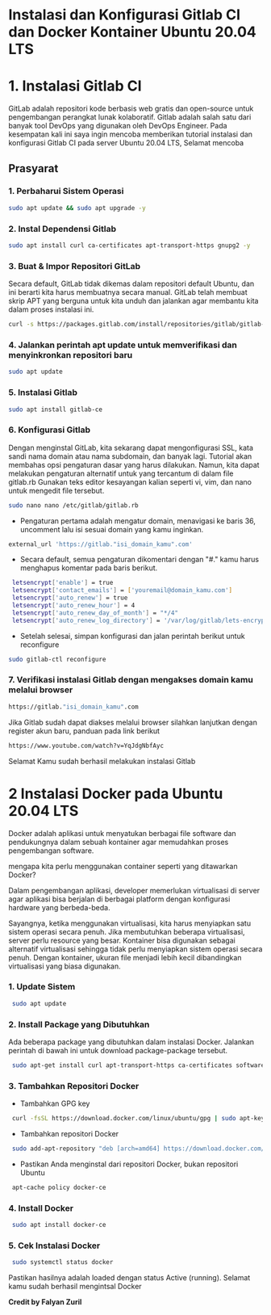 # Instalasi dan Konfigurasi Gitlab CI dan Docker Kontainer Ubuntu 20.04 LTS

# 1. Instalasi Gitlab CI
GitLab adalah repositori kode berbasis web gratis dan open-source untuk pengembangan perangkat lunak kolaboratif. Gitlab adalah salah satu dari banyak tool DevOps yang digunakan oleh DevOps Engineer.
Pada kesempatan kali ini saya ingin mencoba memberikan tutorial instalasi dan konfigurasi Gitlab CI pada server Ubuntu 20.04 LTS, Selamat mencoba

## Prasyarat
### 1.  Perbaharui Sistem Operasi
```sh
sudo apt update && sudo apt upgrade -y
```
### 2.  Instal Dependensi Gitlab
```sh
sudo apt install curl ca-certificates apt-transport-https gnupg2 -y
```
### 3. Buat & Impor Repositori GitLab
Secara default, GitLab tidak dikemas dalam repositori default Ubuntu, dan ini berarti kita harus membuatnya secara manual. GitLab telah membuat skrip APT yang berguna untuk kita unduh dan jalankan agar membantu kita dalam proses instalasi ini.
```sh
curl -s https://packages.gitlab.com/install/repositories/gitlab/gitlab-ce/script.deb.sh | sudo bash
```
### 4. Jalankan perintah apt update untuk memverifikasi dan menyinkronkan repositori baru
```sh
sudo apt update
```
### 5. Instalasi Gitlab
```sh
sudo apt install gitlab-ce
```
### 6. Konfigurasi Gitlab
Dengan menginstal GitLab, kita sekarang dapat mengonfigurasi SSL, kata sandi nama domain atau nama subdomain, dan banyak lagi. Tutorial akan membahas opsi pengaturan dasar yang harus dilakukan. Namun, kita dapat melakukan pengaturan alternatif untuk yang tercantum di dalam file gitlab.rb
Gunakan teks editor kesayangan kalian seperti vi, vim, dan nano untuk mengedit file tersebut.
```sh
sudo nano nano /etc/gitlab/gitlab.rb
```
- Pengaturan pertama adalah mengatur domain, menavigasi ke baris 36, uncomment lalu isi sesuai domain yang kamu inginkan.
  
```sh
external_url 'https://gitlab."isi_domain_kamu".com'
```
- Secara default, semua pengaturan dikomentari dengan "#." kamu harus menghapus komentar pada baris berikut.

```sh
 letsencrypt['enable'] = true
 letsencrypt['contact_emails'] = ['youremail@domain_kamu.com']
 letsencrypt['auto_renew'] = true
 letsencrypt['auto_renew_hour'] = 4
 letsencrypt['auto_renew_day_of_month'] = "*/4"
 letsencrypt['auto_renew_log_directory'] = '/var/log/gitlab/lets-encrypt'
```
- Setelah selesai, simpan konfigurasi dan jalan perintah berikut untuk reconfigure 

```sh
sudo gitlab-ctl reconfigure
```

### 7. Verifikasi instalasi Gitlab dengan mengakses domain kamu melalui browser
```sh
https://gitlab."isi_domain_kamu".com
```
Jika Gitlab sudah dapat diakses melalui browser silahkan lanjutkan dengan register akun baru, panduan pada link berikut 

```sh
https://www.youtube.com/watch?v=YqJdgNbfAyc
```

Selamat Kamu sudah berhasil melakukan instalasi Gitlab


# 2 Instalasi Docker pada Ubuntu 20.04 LTS
Docker adalah aplikasi untuk menyatukan berbagai file software dan pendukungnya dalam sebuah kontainer agar memudahkan proses pengembangan software.

mengapa kita perlu menggunakan container seperti yang ditawarkan Docker?

Dalam pengembangan aplikasi, developer memerlukan virtualisasi di server agar aplikasi bisa berjalan di berbagai platform dengan konfigurasi hardware yang berbeda-beda.

Sayangnya, ketika menggunakan virtualisasi, kita harus menyiapkan satu sistem operasi secara penuh. Jika membutuhkan beberapa virtualisasi, server perlu resource yang besar.
Kontainer bisa digunakan sebagai alternatif virtualisasi sehingga tidak perlu menyiapkan sistem operasi secara penuh. Dengan kontainer, ukuran file menjadi lebih kecil dibandingkan virtualisasi yang biasa digunakan.

### 1. Update Sistem
```sh
 sudo apt update
```

### 2. Install Package yang Dibutuhkan
Ada beberapa package yang dibutuhkan dalam instalasi Docker. Jalankan perintah di bawah ini untuk download package-package tersebut.
```sh
 sudo apt-get install curl apt-transport-https ca-certificates software-properties-common
```

### 3. Tambahkan Repositori Docker
- Tambahkan GPG key
```sh
 curl -fsSL https://download.docker.com/linux/ubuntu/gpg | sudo apt-key add -
```
- Tambahkan repositori Docker
```sh
 sudo add-apt-repository "deb [arch=amd64] https://download.docker.com/linux/ubuntu $(lsb_release -cs) stable"
```
- Pastikan Anda menginstal dari repositori Docker, bukan repositori Ubuntu
```sh
 apt-cache policy docker-ce
```
### 4. Install Docker
```sh
 sudo apt install docker-ce
```
### 5. Cek Instalasi Docker
```sh
 sudo systemctl status docker
```

Pastikan hasilnya adalah loaded dengan status Active (running). Selamat kamu sudah berhasil mengintsal Docker











**Credit by Falyan Zuril**

[//]: # (These are reference links used in the body of this note and get stripped out when the markdown processor does its job. There is no need to format nicely because it shouldn't be seen. Thanks SO - http://stackoverflow.com/questions/4823468/store-comments-in-markdown-syntax)

   [dill]: <https://github.com/joemccann/dillinger>
   [git-repo-url]: <https://github.com/joemccann/dillinger.git>
   [john gruber]: <http://daringfireball.net>
   [df1]: <http://daringfireball.net/projects/markdown/>
   [markdown-it]: <https://github.com/markdown-it/markdown-it>
   [Ace Editor]: <http://ace.ajax.org>
   [node.js]: <http://nodejs.org>
   [Twitter Bootstrap]: <http://twitter.github.com/bootstrap/>
   [jQuery]: <http://jquery.com>
   [@tjholowaychuk]: <http://twitter.com/tjholowaychuk>
   [express]: <http://expressjs.com>
   [AngularJS]: <http://angularjs.org>
   [Gulp]: <http://gulpjs.com>

   [PlDb]: <https://github.com/joemccann/dillinger/tree/master/plugins/dropbox/README.md>
   [PlGh]: <https://github.com/joemccann/dillinger/tree/master/plugins/github/README.md>
   [PlGd]: <https://github.com/joemccann/dillinger/tree/master/plugins/googledrive/README.md>
   [PlOd]: <https://github.com/joemccann/dillinger/tree/master/plugins/onedrive/README.md>
   [PlMe]: <https://github.com/joemccann/dillinger/tree/master/plugins/medium/README.md>
   [PlGa]: <https://github.com/RahulHP/dillinger/blob/master/plugins/googleanalytics/README.md>
